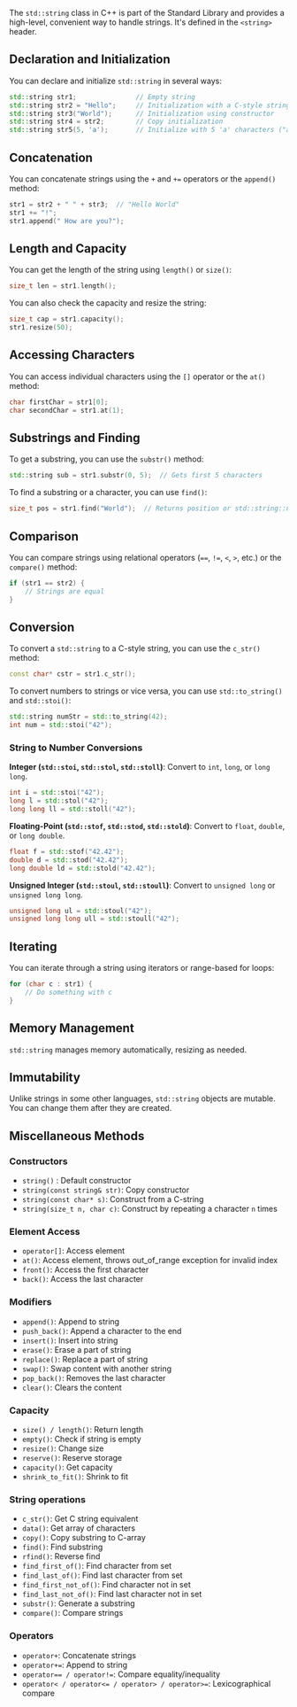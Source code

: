 The `std::string` class in C++ is part of the Standard Library and provides a high-level, convenient way to handle strings. It's defined in the `<string>` header. 
## Declaration and Initialization

You can declare and initialize `std::string` in several ways:

```c++
std::string str1;               // Empty string
std::string str2 = "Hello";     // Initialization with a C-style string
std::string str3("World");      // Initialization using constructor
std::string str4 = str2;        // Copy initialization
std::string str5(5, 'a');       // Initialize with 5 'a' characters ("aaaaa")
```
## Concatenation

You can concatenate strings using the `+` and `+=` operators or the `append()` method:

```c++
str1 = str2 + " " + str3;  // "Hello World"
str1 += "!";
str1.append(" How are you?");
```
## Length and Capacity

You can get the length of the string using `length()` or `size()`:

```c++
size_t len = str1.length();
```

You can also check the capacity and resize the string:

```c++
size_t cap = str1.capacity();
str1.resize(50);
```
## Accessing Characters

You can access individual characters using the `[]` operator or the `at()` method:

```c++
char firstChar = str1[0];
char secondChar = str1.at(1);
```
## Substrings and Finding

To get a substring, you can use the `substr()` method:

```c++
std::string sub = str1.substr(0, 5);  // Gets first 5 characters
```

To find a substring or a character, you can use `find()`:

```c++
size_t pos = str1.find("World");  // Returns position or std::string::npos if not found
```
## Comparison

You can compare strings using relational operators (`==`, `!=`, `<`, `>`, etc.) or the `compare()` method:

```c++
if (str1 == str2) {
    // Strings are equal
}
```
## Conversion

To convert a `std::string` to a C-style string, you can use the `c_str()` method:

```c++
const char* cstr = str1.c_str();
```

To convert numbers to strings or vice versa, you can use `std::to_string()` and `std::stoi()`:

```c++
std::string numStr = std::to_string(42);
int num = std::stoi("42");
```
### String to Number Conversions

**Integer (`std::stoi`, `std::stol`, `std::stoll`)**: Convert to `int`, `long`, or `long long`.

```c++
int i = std::stoi("42");
long l = std::stol("42");
long long ll = std::stoll("42");
```

**Floating-Point (`std::stof`, `std::stod`, `std::stold`)**: Convert to `float`, `double`, or `long double`.

```c++
float f = std::stof("42.42");
double d = std::stod("42.42");
long double ld = std::stold("42.42");
```

**Unsigned Integer (`std::stoul`, `std::stoull`)**: Convert to `unsigned long` or `unsigned long long`.

```c++
unsigned long ul = std::stoul("42");
unsigned long long ull = std::stoull("42");
```
## Iterating

You can iterate through a string using iterators or range-based for loops:

```c++
for (char c : str1) {
    // Do something with c
}
```
## Memory Management

`std::string` manages memory automatically, resizing as needed.
## Immutability

Unlike strings in some other languages, `std::string` objects are mutable. You can change them after they are created.

## Miscellaneous Methods

### Constructors

- `string()` : Default constructor
- `string(const string& str)`: Copy constructor
- `string(const char* s)`: Construct from a C-string
- `string(size_t n, char c)`: Construct by repeating a character `n` times
### Element Access

- `operator[]`: Access element
- `at()`: Access element, throws out_of_range exception for invalid index
- `front()`: Access the first character
- `back()`: Access the last character
### Modifiers

- `append()`: Append to string
- `push_back()`: Append a character to the end
- `insert()`: Insert into string
- `erase()`: Erase a part of string
- `replace()`: Replace a part of string
- `swap()`: Swap content with another string
- `pop_back()`: Removes the last character
- `clear()`: Clears the content
### Capacity

- `size() / length()`: Return length
- `empty()`: Check if string is empty
- `resize()`: Change size
- `reserve()`: Reserve storage
- `capacity()`: Get capacity
- `shrink_to_fit()`: Shrink to fit
### String operations

- `c_str()`: Get C string equivalent
- `data()`: Get array of characters
- `copy()`: Copy substring to C-array
- `find()`: Find substring
- `rfind()`: Reverse find
- `find_first_of()`: Find character from set
- `find_last_of()`: Find last character from set
- `find_first_not_of()`: Find character not in set
- `find_last_not_of()`: Find last character not in set
- `substr()`: Generate a substring
- `compare()`: Compare strings
### Operators

- `operator+`: Concatenate strings
- `operator+=`: Append to string
- `operator== / operator!=`: Compare equality/inequality
- `operator< / operator<= / operator> / operator>=`: Lexicographical compare